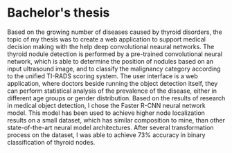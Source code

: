 # Bachelor's thesis

Based on the growing number of diseases caused by thyroid disorders, the topic of my thesis was to create a web application to support medical decision making with the help deep convolutional neaural networks. 
The thyroid nodule detection is performed by a pre-trained convolutional neural network, which is able to determine the position of nodules based on an input ultrasound image, and to classify the malignancy category according to the unified TI-RADS scoring system. The user interface is a web application, where doctors beside running the object detection itself, they can perform statistical analysis of the prevalence of the disease, either in different age groups or gender distribution.
Based on the results of research in medical object detection, I chose the Faster R-CNN neural network model. This model has been used to achieve higher node localization results on a small dataset, which has similar composition to mine, than other state-of-the-art neural model architectures.
After several transformation process on the dataset, I was able to achieve 73% accuracy in binary classification of thyroid nodes.
